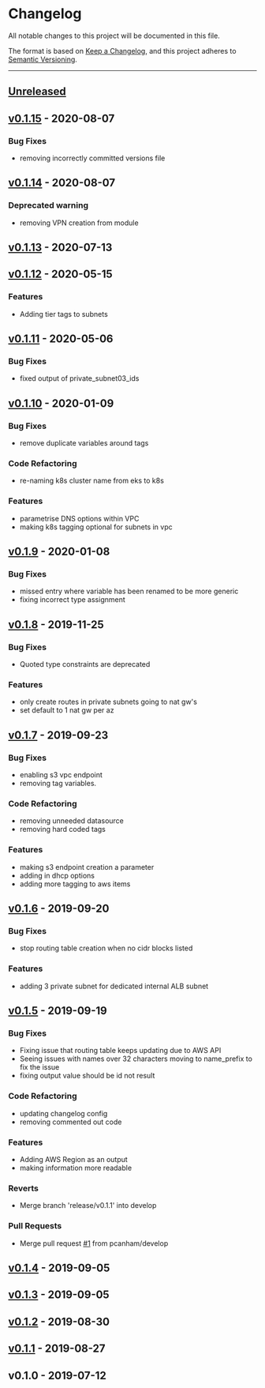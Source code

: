 # Changelog
All notable changes to this project will be documented in this file.

The format is based on [Keep a Changelog](https://keepachangelog.com/en/1.0.0/),
and this project adheres to [Semantic Versioning](https://semver.org/spec/v2.0.0.html).

---
<a name="unreleased"></a>
## [Unreleased]


<a name="v0.1.15"></a>
## [v0.1.15] - 2020-08-07
### Bug Fixes
- removing incorrectly committed versions file


<a name="v0.1.14"></a>
## [v0.1.14] - 2020-08-07
### Deprecated warning
- removing VPN creation from module


<a name="v0.1.13"></a>
## [v0.1.13] - 2020-07-13

<a name="v0.1.12"></a>
## [v0.1.12] - 2020-05-15
### Features
- Adding tier tags to subnets


<a name="v0.1.11"></a>
## [v0.1.11] - 2020-05-06
### Bug Fixes
- fixed output of private_subnet03_ids


<a name="v0.1.10"></a>
## [v0.1.10] - 2020-01-09
### Bug Fixes
- remove duplicate variables around tags

### Code Refactoring
- re-naming k8s cluster name from eks to k8s

### Features
- parametrise DNS options within VPC
- making k8s tagging optional for subnets in vpc


<a name="v0.1.9"></a>
## [v0.1.9] - 2020-01-08
### Bug Fixes
- missed entry where variable has been renamed to be more generic
- fixing incorrect type assignment


<a name="v0.1.8"></a>
## [v0.1.8] - 2019-11-25
### Bug Fixes
- Quoted type constraints are deprecated

### Features
- only create routes in private subnets going to nat gw's
- set default to 1 nat gw per az


<a name="v0.1.7"></a>
## [v0.1.7] - 2019-09-23
### Bug Fixes
- enabling s3 vpc endpoint
- removing tag variables.

### Code Refactoring
- removing unneeded datasource
- removing hard coded tags

### Features
- making s3 endpoint creation a parameter
- adding in dhcp options
- adding more tagging to aws items


<a name="v0.1.6"></a>
## [v0.1.6] - 2019-09-20
### Bug Fixes
- stop routing table creation when no cidr blocks listed

### Features
- adding 3 private subnet for dedicated internal ALB subnet


<a name="v0.1.5"></a>
## [v0.1.5] - 2019-09-19
### Bug Fixes
- Fixing issue that routing table keeps updating due to AWS API
- Seeing issues with names over 32 characters moving to name_prefix to fix the issue
- fixing output value should be id not result

### Code Refactoring
- updating changelog config
- removing commented out code

### Features
- Adding AWS Region as an output
- making information more readable

### Reverts
- Merge branch 'release/v0.1.1' into develop

### Pull Requests
- Merge pull request [#1](https://github.com/pcanham/terraform-module-aws-vpc/issues/1) from pcanham/develop


<a name="v0.1.4"></a>
## [v0.1.4] - 2019-09-05

<a name="v0.1.3"></a>
## [v0.1.3] - 2019-09-05

<a name="v0.1.2"></a>
## [v0.1.2] - 2019-08-30

<a name="v0.1.1"></a>
## [v0.1.1] - 2019-08-27

<a name="v0.1.0"></a>
## v0.1.0 - 2019-07-12

[Unreleased]: https://github.com/pcanham/terraform-module-aws-vpc/compare/v0.1.15...HEAD
[v0.1.15]: https://github.com/pcanham/terraform-module-aws-vpc/compare/v0.1.14...v0.1.15
[v0.1.14]: https://github.com/pcanham/terraform-module-aws-vpc/compare/v0.1.13...v0.1.14
[v0.1.13]: https://github.com/pcanham/terraform-module-aws-vpc/compare/v0.1.12...v0.1.13
[v0.1.12]: https://github.com/pcanham/terraform-module-aws-vpc/compare/v0.1.11...v0.1.12
[v0.1.11]: https://github.com/pcanham/terraform-module-aws-vpc/compare/v0.1.10...v0.1.11
[v0.1.10]: https://github.com/pcanham/terraform-module-aws-vpc/compare/v0.1.9...v0.1.10
[v0.1.9]: https://github.com/pcanham/terraform-module-aws-vpc/compare/v0.1.8...v0.1.9
[v0.1.8]: https://github.com/pcanham/terraform-module-aws-vpc/compare/v0.1.7...v0.1.8
[v0.1.7]: https://github.com/pcanham/terraform-module-aws-vpc/compare/v0.1.6...v0.1.7
[v0.1.6]: https://github.com/pcanham/terraform-module-aws-vpc/compare/v0.1.5...v0.1.6
[v0.1.5]: https://github.com/pcanham/terraform-module-aws-vpc/compare/v0.1.4...v0.1.5
[v0.1.4]: https://github.com/pcanham/terraform-module-aws-vpc/compare/v0.1.3...v0.1.4
[v0.1.3]: https://github.com/pcanham/terraform-module-aws-vpc/compare/v0.1.2...v0.1.3
[v0.1.2]: https://github.com/pcanham/terraform-module-aws-vpc/compare/v0.1.1...v0.1.2
[v0.1.1]: https://github.com/pcanham/terraform-module-aws-vpc/compare/v0.1.0...v0.1.1
